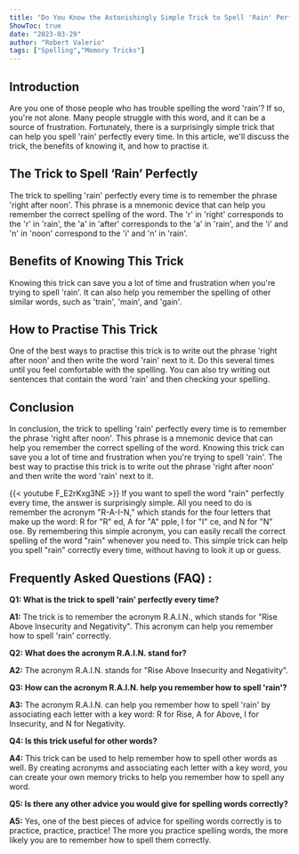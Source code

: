 ```yaml
---
title: "Do You Know the Astonishingly Simple Trick to Spell 'Rain' Perfectly Every Time?"
ShowToc: true 
date: "2023-03-29"
author: "Robert Valerio" 
tags: ["Spelling","Memory Tricks"]
---
```

## Introduction
Are you one of those people who has trouble spelling the word 'rain'? If so, you're not alone. Many people struggle with this word, and it can be a source of frustration. Fortunately, there is a surprisingly simple trick that can help you spell 'rain' perfectly every time. In this article, we'll discuss the trick, the benefits of knowing it, and how to practise it.

## The Trick to Spell ‘Rain’ Perfectly
The trick to spelling 'rain' perfectly every time is to remember the phrase 'right after noon'. This phrase is a mnemonic device that can help you remember the correct spelling of the word. The 'r' in 'right' corresponds to the 'r' in 'rain', the 'a' in 'after' corresponds to the 'a' in 'rain', and the 'i' and 'n' in 'noon' correspond to the 'i' and 'n' in 'rain'.

## Benefits of Knowing This Trick
Knowing this trick can save you a lot of time and frustration when you're trying to spell 'rain'. It can also help you remember the spelling of other similar words, such as 'train', 'main', and 'gain'.

## How to Practise This Trick
One of the best ways to practise this trick is to write out the phrase 'right after noon' and then write the word 'rain' next to it. Do this several times until you feel comfortable with the spelling. You can also try writing out sentences that contain the word 'rain' and then checking your spelling.

## Conclusion
In conclusion, the trick to spelling 'rain' perfectly every time is to remember the phrase 'right after noon'. This phrase is a mnemonic device that can help you remember the correct spelling of the word. Knowing this trick can save you a lot of time and frustration when you're trying to spell 'rain'. The best way to practise this trick is to write out the phrase 'right after noon' and then write the word 'rain' next to it.

{{< youtube F_E2rKxg3NE >}} 
If you want to spell the word "rain" perfectly every time, the answer is surprisingly simple. All you need to do is remember the acronym "R-A-I-N," which stands for the four letters that make up the word: R for "R" ed, A for "A" pple, I for "I" ce, and N for "N" ose. By remembering this simple acronym, you can easily recall the correct spelling of the word "rain" whenever you need to. This simple trick can help you spell "rain" correctly every time, without having to look it up or guess.

## Frequently Asked Questions (FAQ) :
**Q1: What is the trick to spell 'rain' perfectly every time?**

**A1:** The trick is to remember the acronym R.A.I.N., which stands for "Rise Above Insecurity and Negativity". This acronym can help you remember how to spell 'rain' correctly.

**Q2: What does the acronym R.A.I.N. stand for?**

**A2:** The acronym R.A.I.N. stands for "Rise Above Insecurity and Negativity". 

**Q3: How can the acronym R.A.I.N. help you remember how to spell 'rain'?**

**A3:** The acronym R.A.I.N. can help you remember how to spell 'rain' by associating each letter with a key word: R for Rise, A for Above, I for Insecurity, and N for Negativity. 

**Q4: Is this trick useful for other words?**

**A4:** This trick can be used to help remember how to spell other words as well. By creating acronyms and associating each letter with a key word, you can create your own memory tricks to help you remember how to spell any word. 

**Q5: Is there any other advice you would give for spelling words correctly?**

**A5:** Yes, one of the best pieces of advice for spelling words correctly is to practice, practice, practice! The more you practice spelling words, the more likely you are to remember how to spell them correctly.





